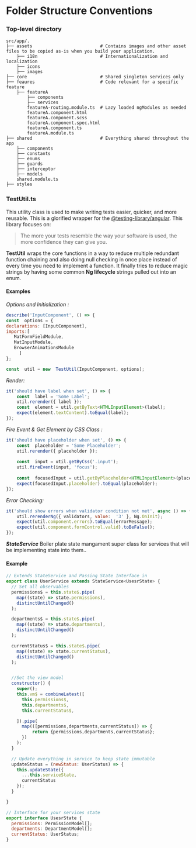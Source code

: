 Folder Structure Conventions
============================

### Top-level directory 

    src/app/.
    ├── assets                   		# Contains images and other asset files to be copied as-is when you build your application.
        ├── i18n                   		# Internationalization and localization
        ├── icons
        ├── images       
    ├── core                     		# Shared singleton services only
    ├── feaures                  		# Code relevant for a specific feature
	    ├── featureA
		    ├── components
		    ├── services
		    featureA-routing.module.ts	# Lazy loaded ngModules as needed
		    featureA.component.html
		    featureA.component.scss
		    featureA.component.spec.html
		    featureA.component.ts
		    featureA.module.ts
    ├── shared                   		# Everything shared throughout the app 
	    ├── components
	    ├── constants
	    ├── enums
	    ├── guards
	    ├── interceptor
	    ├── models
	    shared.module.ts
    ├── styles 

### TestUtil.ts
This utility class is used to make writing tests easier, quicker, and more reusable. This is a glorified wrapper for the [@testing-library/angular](https://www.npmjs.com/package/@testing-library/angular). This library focuses on:

> The more your tests resemble the way your software is used, the more confidence they can give you.

**TestUtil** wraps the core functions in a way to reduce multiple redundant function chaining and also doing null checking in once place instead of every time you need to implement a function. It finally tries to reduce magic strings by having some common **Ng lifecycle** strings pulled out into an enum.

#### Examples
*Options and Initialization :*
```javascript
describe('InputComponent', () => {
const  options = {
declarations: [InputComponent],
imports:[
   MatFormFieldModule,
   MatInputModule,
   BrowserAnimationsModule
     ]
};

const  util = new  TestUtil(InputComponent, options);
```

*Render:*
```javascript
it('should have label when set', () => {
	const  label = 'Some Label';
	util.rerender({ label });
	const  element = util.getByText<HTMLInputElement>(label);
	expect(element.textContent).toEqual(label);
});
```

*Fire Event & Get Element by CSS Class :*

```javascript
it('should have placeholder when set', () => {
	const  placeholder = 'Some Placeholder';
	util.rerender({ placeholder }); 
	
	const  input = util.getByCss('.input');
	util.fireEvent(input, 'focus'); 
	
	const  focusedInput = util.getByPlaceholder<HTMLInputElement>(placeholder);
	expect(focusedInput.placeholder).toEqual(placeholder);
});
```


*Error Checking:*
```javascript
it('should show errors when validator condition not met', async () => {
	util.rerenderNg({ validators, value:  '3' }, Ng.OnInit);
	expect(util.component.errors).toEqual(errorMessage);
	expect(util.component.formControl.valid).toBeFalse();
});
```


***StateService*** Boiler plate state mangament super class for services that will be implementing state into them..

#### Example

```javascript
// Extends StateService and Passing State Interface in 
export class UserService extends StateService<UsesrState> {
  // Set all observables	
  permissions$ = this.state$.pipe(
    map((state) => state.permissions),
    distinctUntilChanged()
  );

  departments$ = this.state$.pipe(
    map((state) => state.departments),
    distinctUntilChanged()
  );

  currentStatus$ = this.state$.pipe(
    map((state) => state.currentStatus),
    distinctUntilChanged()
  );


  //Set the view model
  constructor() {
    super();
    this.vm$ = combineLatest([
      this.permissions$,
      this.departments$,
      this.currentStatus$,

    ]).pipe(
      map(([permissions,departments,currentStatus]) => {
          return {permissions,departments,currentStatus};
      })
    );
  }

  // Update everything in service to keep state immutable
  updateStatus = (newStatus: UserStatus) => {
    this.updateState({
      ...this.serviceState,
      currentStatus
    });
  }

}

// Interface for your services state
export interface UsesrState {
  permissions: PermissionModel[];
  departments: DepartmentModel[];
  currentStatus: UserStatus;
}
```